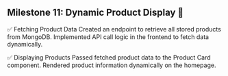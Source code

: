 ## Milestone 11: Dynamic Product Display 🚀

✅ Fetching Product Data
Created an endpoint to retrieve all stored products from MongoDB.
Implemented API call logic in the frontend to fetch data dynamically.

✅ Displaying Products
Passed fetched product data to the Product Card component.
Rendered product information dynamically on the homepage.
